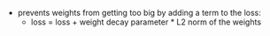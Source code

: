 - prevents weights from getting too big by adding a term to the loss:
	- loss = loss + weight decay parameter * L2 norm of the weights